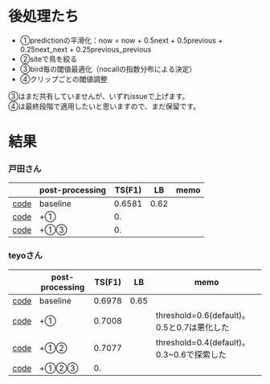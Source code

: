 # 後処理たち

+ ①predictionの平滑化：now = now + 0.5next + 0.5previous + 0.25next_next + 0.25previous_previous
+ ②siteで鳥を絞る
+ ③bird毎の閾値最適化（nocallの指数分布による決定）
+ ④クリップごとの閾値調整

③はまだ共有していませんが、いずれissueで上げます。  
④は最終段階で適用したいと思いますので、まだ保留です。

# 結果

### 戸田さん
||post-processing|TS(F1)|LB|memo
|---|---|---|---|---|
|[code](https://www.kaggle.com/takamichitoda/birdclef-infer-each-site/data)|baseline|0.6581|0.62|
|[code]()|+①|0.||
|[code]()|+①③|0.||

### teyoさん
||post-processing|TS(F1)|LB|memo
|---|---|---|---|---|
|[code](https://www.kaggle.com/teyosan1229/birdclef-inference-3ch/data)|baseline|0.6978|0.65|
|[code](https://www.kaggle.com/shinmurashinmura/birdclef-inference-3ch-ppno1#ppNo1)|+①|0.7008||threshold=0.6(default)。0.5と0.7は悪化した
|[code](https://www.kaggle.com/shinmurashinmura/birdclef-inference-3ch-ppno1-2#ppNo2)|+①②|0.7077||threshold=0.4(default)。0.3~0.6で探索した
|[code]()|+①②③|0.||
